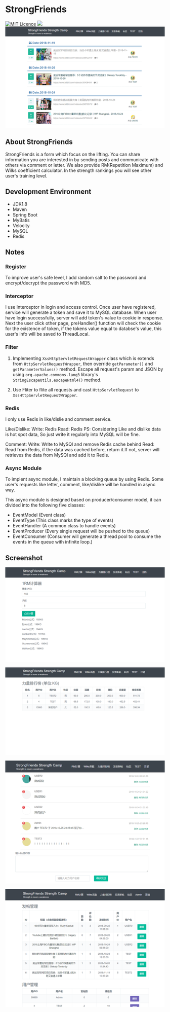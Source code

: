 # StrongFriends
[![MIT Licence](https://badges.frapsoft.com/os/mit/mit.svg?v=103)](https://opensource.org/licenses/mit-license.php)
![](https://img.shields.io/badge/language-Java-orange.svg)
![](img/home.png)
## About StrongFriends
StrongFriends is a form which focus on the lifting. You can share information you are interested in by sending posts and communicate with others via comment or letter. We also provide RM(Repetition Maximum) and Wilks coefficient calculator. In the strength rankings you will see other user's training level.
## Development Environment
- JDK1.8
- Maven
- Spring Boot
- MyBatis
- Velocity
- MySQL
- Redis

## Notes
### Register
To improve user's safe level, I add random salt to the password and encrypt/decrypt the password with MD5.

### Interceptor
I use Interceptor in login and access control. Once user have registered, service will generate a token and save it to MySQL database. When user have login successfully, server will add token's value to cookie in response. Next the user click other page, preHandler() function will check the cookie for the existence of token, if the tokens value equal to databse's value, this user's info will be saved to ThreadLocal.

### Filter
1. Implementing `XssHttpServletRequestWrapper` class which is extends from  `HttpServletRequestWrapper`, then override `getParameter()` and `getParameterValues()` method. Escape all request's param and JSON by using `org.apache.commons.lang3` library's `StringEscapeUtils.escapeHtml4()` method.

2. Use Fliter to flite all requests and cast `HttpServletRequest` to `XssHttpServletRequestWrapper`.

### Redis
I only use Redis in like/dislie and comment service.

Like/Dislike:
Write: Redis
Read: Redis
PS: Considering Like and dislike data is hot spot data, So just write it regularly into MySQL will be fine.

Comment:
Write: Write to MySQl and remove Redis cache behind
Read: Read from Redis, if the data was cached before, return it.If not, server will retrieves the data from MySQl and add it to Redis.

### Async Module

To implent async module, I maintain a blocking queue by using Redis. Some user's requests like letter, comment, like/dislike will be handled in async way.

This async module is designed based on producer/consumer model, it can divided into the following five classes:
- EventModel (Event class)
- EventType (This class marks the type of events)
- EventHandler (A common class to handle events)
- EventProducer (Every single request will be pushed to the queue)
- EventConsumer (Consumer will generate a thread pool to consume the events in the queue with infinite loop.)

## Screenshot
![](img/rm.png)

![](img/rank.png)

![](img/msg.png)

![](img/admin.png)